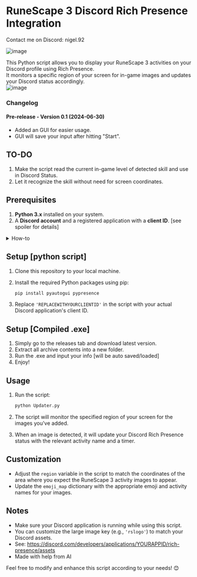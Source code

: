 # RuneScape 3 Discord Rich Presence Integration
Contact me on Discord: nigel.92

![image](https://github.com/Nigel1992/RS3-Discord-Status/assets/5491930/de469f47-c284-40db-b5a9-95e9d44e117e)


This Python script allows you to display your RuneScape 3 activities on your Discord profile using Rich Presence.  
It monitors a specific region of your screen for in-game images and updates your Discord status accordingly.  
![image](https://github.com/Nigel1992/RS3-Discord-Status/assets/5491930/af29c507-66f6-4367-9f66-e40b30d6cae7)


### Changelog

#### Pre-release - Version 0.1 (2024-06-30)
- Added an GUI for easier usage.
- GUI will save your input after hitting "Start".



## TO-DO

1. Make the script read the current in-game level of detected skill and use in Discord Status.
2. Let it recognize the skill without need for screen coordinates.

## Prerequisites

1. **Python 3.x** installed on your system.
2. A **Discord account** and a registered application with a **client ID**. [see spoiler for details]

<details>
  <summary>How-to</summary>
  
**Adding Discord Developer Assets**
1. Go to the Discord Developer Portal.
2. Create a new application or select an existing one.
3. Navigate to the “Rich Presence” tab.
4. Scroll down to the “Assets” section.
5. Click on “Add Image(s)” to upload your custom images (these can be icons, logos, or other graphics)
   (this will be your Logo below "Playing a game").
7. You’ll need to provide a name for each asset. This name will be used when referencing the asset in your code.
8. After uploading, you’ll see your assets listed under “Rich Presence Assets” on the same page.

**Using Your Assets in Code**
In your Python script (or any other language), use the asset names you provided in the developer portal.
  
</details>

## Setup [python script]

1. Clone this repository to your local machine.
2. Install the required Python packages using pip:

    ```bash
    pip install pyautogui pypresence
    ```

3. Replace `'REPLACEWITHYOURCLIENTID'` in the script with your actual Discord application's client ID.

## Setup [Compiled .exe]
1. Simply go to the releases tab and download latest version.
2. Extract all archive contents into a new folder.
3. Run the .exe and input your info [will be auto saved/loaded]
4. Enjoy!

   
## Usage

1. Run the script:

    ```bash
    python Updater.py
    ```

2. The script will monitor the specified region of your screen for the images you've added.
3. When an image is detected, it will update your Discord Rich Presence status with the relevant activity name and a timer.

## Customization

- Adjust the `region` variable in the script to match the coordinates of the area where you expect the RuneScape 3 activity images to appear.
- Update the `emoji_map` dictionary with the appropriate emoji and activity names for your images.

## Notes

- Make sure your Discord application is running while using this script.
- You can customize the large image key (e.g., `'rslogo'`) to match your Discord assets.
- See: https://discord.com/developers/applications/YOURAPPID/rich-presence/assets
- Made with help from AI

Feel free to modify and enhance this script according to your needs! 😊
